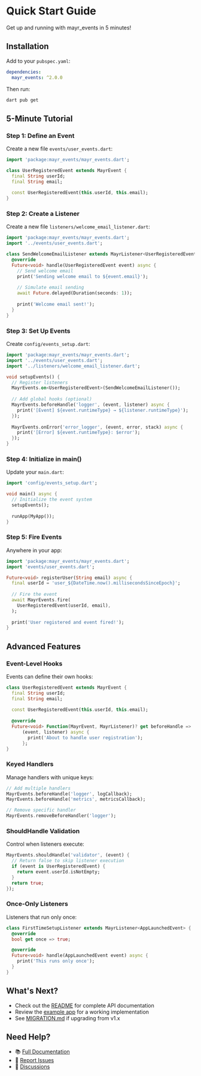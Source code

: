 # Quick Start Guide

Get up and running with mayr_events in 5 minutes!

## Installation

Add to your `pubspec.yaml`:

```yaml
dependencies:
  mayr_events: ^2.0.0
```

Then run:

```bash
dart pub get
```

## 5-Minute Tutorial

### Step 1: Define an Event

Create a new file `events/user_events.dart`:

```dart
import 'package:mayr_events/mayr_events.dart';

class UserRegisteredEvent extends MayrEvent {
  final String userId;
  final String email;
  
  const UserRegisteredEvent(this.userId, this.email);
}
```

### Step 2: Create a Listener

Create a new file `listeners/welcome_email_listener.dart`:

```dart
import 'package:mayr_events/mayr_events.dart';
import '../events/user_events.dart';

class SendWelcomeEmailListener extends MayrListener<UserRegisteredEvent> {
  @override
  Future<void> handle(UserRegisteredEvent event) async {
    // Send welcome email
    print('Sending welcome email to ${event.email}');
    
    // Simulate email sending
    await Future.delayed(Duration(seconds: 1));
    
    print('Welcome email sent!');
  }
}
```

### Step 3: Set Up Events

Create `config/events_setup.dart`:

```dart
import 'package:mayr_events/mayr_events.dart';
import '../events/user_events.dart';
import '../listeners/welcome_email_listener.dart';

void setupEvents() {
  // Register listeners
  MayrEvents.on<UserRegisteredEvent>(SendWelcomeEmailListener());
  
  // Add global hooks (optional)
  MayrEvents.beforeHandle('logger', (event, listener) async {
    print('[Event] ${event.runtimeType} → ${listener.runtimeType}');
  });
  
  MayrEvents.onError('error_logger', (event, error, stack) async {
    print('[Error] ${event.runtimeType}: $error');
  });
}
```

### Step 4: Initialize in main()

Update your `main.dart`:

```dart
import 'config/events_setup.dart';

void main() async {
  // Initialize the event system
  setupEvents();
  
  runApp(MyApp());
}
```

### Step 5: Fire Events

Anywhere in your app:

```dart
import 'package:mayr_events/mayr_events.dart';
import 'events/user_events.dart';

Future<void> registerUser(String email) async {
  final userId = 'user_${DateTime.now().millisecondsSinceEpoch}';
  
  // Fire the event
  await MayrEvents.fire(
    UserRegisteredEvent(userId, email),
  );
  
  print('User registered and event fired!');
}
```

## Advanced Features

### Event-Level Hooks

Events can define their own hooks:

```dart
class UserRegisteredEvent extends MayrEvent {
  final String userId;
  final String email;
  
  const UserRegisteredEvent(this.userId, this.email);
  
  @override
  Future<void> Function(MayrEvent, MayrListener)? get beforeHandle =>
      (event, listener) async {
        print('About to handle user registration');
      };
}
```

### Keyed Handlers

Manage handlers with unique keys:

```dart
// Add multiple handlers
MayrEvents.beforeHandle('logger', logCallback);
MayrEvents.beforeHandle('metrics', metricsCallback);

// Remove specific handler
MayrEvents.removeBeforeHandler('logger');
```

### ShouldHandle Validation

Control when listeners execute:

```dart
MayrEvents.shouldHandle('validator', (event) {
  // Return false to skip listener execution
  if (event is UserRegisteredEvent) {
    return event.userId.isNotEmpty;
  }
  return true;
});
```

### Once-Only Listeners

Listeners that run only once:

```dart
class FirstTimeSetupListener extends MayrListener<AppLaunchedEvent> {
  @override
  bool get once => true;

  @override
  Future<void> handle(AppLaunchedEvent event) async {
    print('This runs only once');
  }
}
```

## What's Next?

- Check out the [README](README.md) for complete API documentation
- Review the [example app](example/) for a working implementation
- See [MIGRATION.md](MIGRATION.md) if upgrading from v1.x

## Need Help?

- 📚 [Full Documentation](README.md)
- 🐛 [Report Issues](https://github.com/MayR-Labs/dart_events/issues)
- 💬 [Discussions](https://github.com/MayR-Labs/dart_events/discussions)
